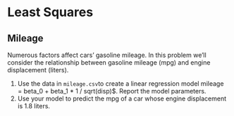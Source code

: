 # Least Squares

## Mileage

Numerous factors affect cars’ gasoline mileage. In this problem we’ll consider the relationship between gasoline mileage (mpg) and engine displacement (liters).  
  
1. Use the data in `mileage.csv`to
create a linear regression model mileage = beta_0 + beta_1 * 1 / sqrt(disp)$. Report the model parameters.
1. Use your model to predict the mpg of a car whose engine
displacement is 1.8 liters.
